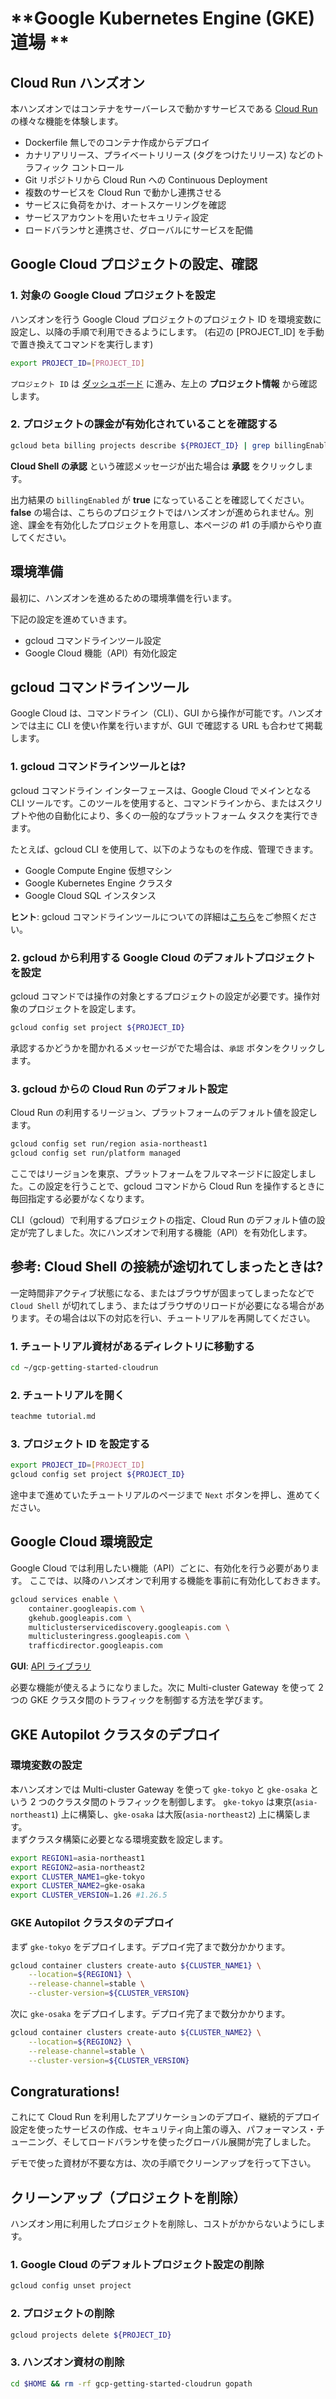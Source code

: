 # **Google Kubernetes Engine (GKE) 道場 **

## Cloud Run ハンズオン

本ハンズオンではコンテナをサーバーレスで動かすサービスである [Cloud Run](https://cloud.google.com/run) の様々な機能を体験します。

- Dockerfile 無しでのコンテナ作成からデプロイ
- カナリアリリース、プライベートリリース (タグをつけたリリース) などのトラフィック コントロール
- Git リポジトリから Cloud Run への Continuous Deployment
- 複数のサービスを Cloud Run で動かし連携させる
- サービスに負荷をかけ、オートスケーリングを確認
- サービスアカウントを用いたセキュリティ設定
- ロードバランサと連携させ、グローバルにサービスを配備

## Google Cloud プロジェクトの設定、確認

### **1. 対象の Google Cloud プロジェクトを設定**

ハンズオンを行う Google Cloud プロジェクトのプロジェクト ID を環境変数に設定し、以降の手順で利用できるようにします。 (右辺の [PROJECT_ID] を手動で置き換えてコマンドを実行します)

```bash
export PROJECT_ID=[PROJECT_ID]
```

`プロジェクト ID` は [ダッシュボード](https://console.cloud.google.com/home/dashboard) に進み、左上の **プロジェクト情報** から確認します。

### **2. プロジェクトの課金が有効化されていることを確認する**

```bash
gcloud beta billing projects describe ${PROJECT_ID} | grep billingEnabled
```

**Cloud Shell の承認** という確認メッセージが出た場合は **承認** をクリックします。

出力結果の `billingEnabled` が **true** になっていることを確認してください。**false** の場合は、こちらのプロジェクトではハンズオンが進められません。別途、課金を有効化したプロジェクトを用意し、本ページの #1 の手順からやり直してください。

## **環境準備**

<walkthrough-tutorial-duration duration=10></walkthrough-tutorial-duration>

最初に、ハンズオンを進めるための環境準備を行います。

下記の設定を進めていきます。

- gcloud コマンドラインツール設定
- Google Cloud 機能（API）有効化設定

## **gcloud コマンドラインツール**

Google Cloud は、コマンドライン（CLI）、GUI から操作が可能です。ハンズオンでは主に CLI を使い作業を行いますが、GUI で確認する URL も合わせて掲載します。

### **1. gcloud コマンドラインツールとは?**

gcloud コマンドライン インターフェースは、Google Cloud でメインとなる CLI ツールです。このツールを使用すると、コマンドラインから、またはスクリプトや他の自動化により、多くの一般的なプラットフォーム タスクを実行できます。

たとえば、gcloud CLI を使用して、以下のようなものを作成、管理できます。

- Google Compute Engine 仮想マシン
- Google Kubernetes Engine クラスタ
- Google Cloud SQL インスタンス

**ヒント**: gcloud コマンドラインツールについての詳細は[こちら](https://cloud.google.com/sdk/gcloud?hl=ja)をご参照ください。

### **2. gcloud から利用する Google Cloud のデフォルトプロジェクトを設定**

gcloud コマンドでは操作の対象とするプロジェクトの設定が必要です。操作対象のプロジェクトを設定します。

```bash
gcloud config set project ${PROJECT_ID}
```

承認するかどうかを聞かれるメッセージがでた場合は、`承認` ボタンをクリックします。

### **3. gcloud からの Cloud Run のデフォルト設定**

Cloud Run の利用するリージョン、プラットフォームのデフォルト値を設定します。

```bash
gcloud config set run/region asia-northeast1
gcloud config set run/platform managed
```

ここではリージョンを東京、プラットフォームをフルマネージドに設定しました。この設定を行うことで、gcloud コマンドから Cloud Run を操作するときに毎回指定する必要がなくなります。

<walkthrough-footnote>CLI（gcloud）で利用するプロジェクトの指定、Cloud Run のデフォルト値の設定が完了しました。次にハンズオンで利用する機能（API）を有効化します。</walkthrough-footnote>

## **参考: Cloud Shell の接続が途切れてしまったときは?**

一定時間非アクティブ状態になる、またはブラウザが固まってしまったなどで `Cloud Shell` が切れてしまう、またはブラウザのリロードが必要になる場合があります。その場合は以下の対応を行い、チュートリアルを再開してください。

### **1. チュートリアル資材があるディレクトリに移動する**

```bash
cd ~/gcp-getting-started-cloudrun
```

### **2. チュートリアルを開く**

```bash
teachme tutorial.md
```

### **3. プロジェクト ID を設定する**

```bash
export PROJECT_ID=[PROJECT_ID]
gcloud config set project ${PROJECT_ID}
```

途中まで進めていたチュートリアルのページまで `Next` ボタンを押し、進めてください。

## **Google Cloud 環境設定**

Google Cloud では利用したい機能（API）ごとに、有効化を行う必要があります。
ここでは、以降のハンズオンで利用する機能を事前に有効化しておきます。

```bash
gcloud services enable \
    container.googleapis.com \
    gkehub.googleapis.com \
    multiclusterservicediscovery.googleapis.com \
    multiclusteringress.googleapis.com \
    trafficdirector.googleapis.com
```

**GUI**: [API ライブラリ](https://console.cloud.google.com/apis/library)

<walkthrough-footnote>必要な機能が使えるようになりました。次に Multi-cluster Gateway を使って 2 つの GKE クラスタ間のトラフィックを制御する方法を学びます。</walkthrough-footnote>

## **GKE Autopilot クラスタのデプロイ**
### **環境変数の設定**
本ハンズオンでは Multi-cluster Gateway を使って `gke-tokyo` と `gke-osaka` という 2 つのクラスタ間のトラフィックを制御します。 `gke-tokyo` は東京(`asia-northeast1`) 上に構築し、`gke-osaka` は大阪(`asia-northeast2`) 上に構築します。  
まずクラスタ構築に必要となる環境変数を設定します。
```bash
export REGION1=asia-northeast1
export REGION2=asia-northeast2
export CLUSTER_NAME1=gke-tokyo
export CLUSTER_NAME2=gke-osaka
export CLUSTER_VERSION=1.26 #1.26.5
```

### **GKE Autopilot クラスタのデプロイ**
まず `gke-tokyo` をデプロイします。デプロイ完了まで数分かかります。
```bash
gcloud container clusters create-auto ${CLUSTER_NAME1} \
    --location=${REGION1} \
    --release-channel=stable \
    --cluster-version=${CLUSTER_VERSION}
```

次に `gke-osaka` をデプロイします。デプロイ完了まで数分かかります。
```bash
gcloud container clusters create-auto ${CLUSTER_NAME2} \
    --location=${REGION2} \
    --release-channel=stable \
    --cluster-version=${CLUSTER_VERSION}
```



## **Congraturations!**

<walkthrough-conclusion-trophy></walkthrough-conclusion-trophy>

これにて Cloud Run を利用したアプリケーションのデプロイ、継続的デプロイ設定を使ったサービスの作成、セキュリティ向上策の導入、パフォーマンス・チューニング、そしてロードバランサを使ったグローバル展開が完了しました。

デモで使った資材が不要な方は、次の手順でクリーンアップを行って下さい。

## **クリーンアップ（プロジェクトを削除）**

ハンズオン用に利用したプロジェクトを削除し、コストがかからないようにします。

### **1. Google Cloud のデフォルトプロジェクト設定の削除**

```bash
gcloud config unset project
```

### **2. プロジェクトの削除**

```bash
gcloud projects delete ${PROJECT_ID}
```

### **3. ハンズオン資材の削除**

```bash
cd $HOME && rm -rf gcp-getting-started-cloudrun gopath
```
